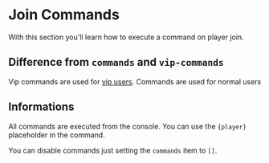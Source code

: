 # Join Commands

With this section you'll learn how to execute a command on player join.

## Difference from `commands` and `vip-commands`

Vip commands are used for [vip users](configure.md#vip-features). Commands are used for normal  users

## Informations

All commands are executed from the console. You can use the `{player}` placeholder in the command.

You can disable commands just setting the `commands` item to `[]`.



